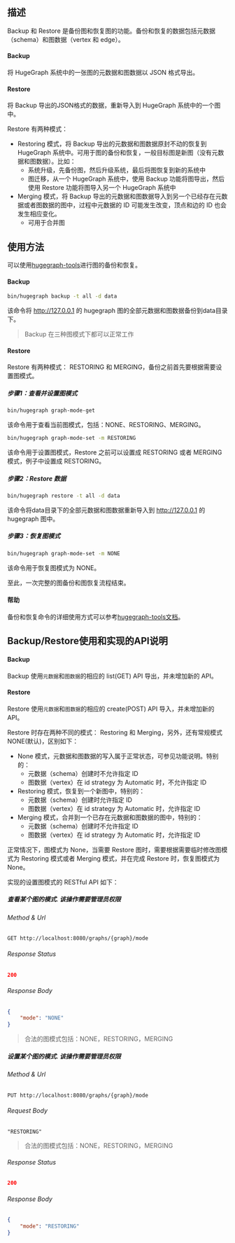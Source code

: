 ## 描述

Backup 和 Restore 是备份图和恢复图的功能。备份和恢复的数据包括元数据（schema）和图数据（vertex 和 edge）。

#### Backup

将 HugeGraph 系统中的一张图的元数据和图数据以 JSON 格式导出。

#### Restore

将 Backup 导出的JSON格式的数据，重新导入到 HugeGraph 系统中的一个图中。

Restore 有两种模式：

- Restoring 模式，将 Backup 导出的元数据和图数据原封不动的恢复到 HugeGraph 系统中。可用于图的备份和恢复，一般目标图是新图（没有元数据和图数据）。比如：
    - 系统升级，先备份图，然后升级系统，最后将图恢复到新的系统中
    - 图迁移，从一个 HugeGraph 系统中，使用 Backup 功能将图导出，然后使用 Restore 功能将图导入另一个 HugeGraph 系统中
- Merging 模式，将 Backup 导出的元数据和图数据导入到另一个已经存在元数据或者图数据的图中，过程中元数据的 ID 可能发生改变，顶点和边的 ID 也会发生相应变化。
    - 可用于合并图

## 使用方法

可以使用[hugegraph-tools](/quickstart/hugegraph-tools.md)进行图的备份和恢复。

#### Backup

```bash
bin/hugegraph backup -t all -d data
```

该命令将 http://127.0.0.1 的 hugegraph 图的全部元数据和图数据备份到data目录下。

> Backup 在三种图模式下都可以正常工作

#### Restore

Restore 有两种模式： RESTORING 和 MERGING，备份之前首先要根据需要设置图模式。

##### 步骤1：查看并设置图模式

```bash
bin/hugegraph graph-mode-get
```
该命令用于查看当前图模式，包括：NONE、RESTORING、MERGING。

```bash
bin/hugegraph graph-mode-set -m RESTORING
```
该命令用于设置图模式，Restore 之前可以设置成 RESTORING 或者 MERGING 模式，例子中设置成 RESTORING。

##### 步骤2：Restore 数据

```bash
bin/hugegraph restore -t all -d data
```
该命令将data目录下的全部元数据和图数据重新导入到 http://127.0.0.1 的 hugegraph 图中。

##### 步骤3：恢复图模式

```bash
bin/hugegraph graph-mode-set -m NONE
```
该命令用于恢复图模式为 NONE。

至此，一次完整的图备份和图恢复流程结束。

#### 帮助

备份和恢复命令的详细使用方式可以参考[hugegraph-tools文档](/quickstart/hugegraph-tools.md)。

## Backup/Restore使用和实现的API说明

#### Backup

Backup 使用`元数据`和`图数据`的相应的 list(GET) API 导出，并未增加新的 API。

#### Restore

Restore 使用`元数据`和`图数据`的相应的 create(POST) API 导入，并未增加新的 API。

Restore 时存在两种不同的模式： Restoring 和 Merging，另外，还有常规模式 NONE(默认)，区别如下：

- None 模式，元数据和图数据的写入属于正常状态，可参见功能说明。特别的：
    - 元数据（schema）创建时不允许指定 ID
    - 图数据（vertex）在 id strategy 为 Automatic 时，不允许指定 ID
- Restoring 模式，恢复到一个新图中，特别的：
    - 元数据（schema）创建时允许指定 ID
    - 图数据（vertex）在 id strategy 为 Automatic 时，允许指定 ID
- Merging 模式，合并到一个已存在元数据和图数据的图中，特别的：
    - 元数据（schema）创建时不允许指定 ID
    - 图数据（vertex）在 id strategy 为 Automatic 时，允许指定 ID

正常情况下，图模式为 None，当需要 Restore 图时，需要根据需要临时修改图模式为 Restoring 模式或者 Merging 模式，并在完成 Restore 时，恢复图模式为 None。

实现的设置图模式的 RESTful API 如下：

##### 查看某个图的模式. **该操作需要管理员权限**

###### Method & Url

```
GET http://localhost:8080/graphs/{graph}/mode
```

###### Response Status

```json
200
```

###### Response Body

```json
{
    "mode": "NONE"
}
```

> 合法的图模式包括：NONE，RESTORING，MERGING

##### 设置某个图的模式. **该操作需要管理员权限**

###### Method & Url

```
PUT http://localhost:8080/graphs/{graph}/mode
```

###### Request Body

```
"RESTORING"
```

> 合法的图模式包括：NONE，RESTORING，MERGING

###### Response Status

```json
200
```

###### Response Body

```json
{
    "mode": "RESTORING"
}
```
